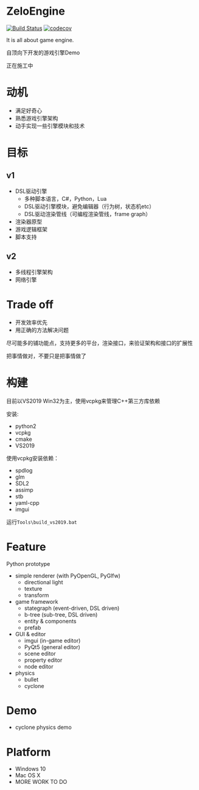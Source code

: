 # ZeloEngine

[![Build Status](https://travis-ci.org/gujans/travis-gtest-cmake-example.svg?branch=master)](https://travis-ci.org/gujans/travis-gtest-cmake-example) [![codecov](https://codecov.io/gh/gujans/travis-gtest-cmake-example/branch/master/graph/badge.svg)](https://codecov.io/gh/gujans/travis-gtest-cmake-example)

It is all about game engine.

自顶向下开发的游戏引擎Demo

正在施工中

# 动机

* 满足好奇心
* 熟悉游戏引擎架构
* 动手实现一些引擎模块和技术

# 目标

## v1
* DSL驱动引擎
    * 多种脚本语言，C#，Python，Lua
    * DSL驱动引擎模块，避免编辑器（行为树，状态机etc）
    * DSL驱动渲染管线（可编程渲染管线，frame graph）
* 渲染器原型
* 游戏逻辑框架
* 脚本支持

## v2
* 多线程引擎架构
* 网络引擎

# Trade off

* 开发效率优先
* 用正确的方法解决问题

尽可能多的铺功能点，支持更多的平台，渲染接口，来验证架构和接口的扩展性

把事情做对，不要只是把事情做了

# 构建

目前以VS2019 Win32为主，使用vcpkg来管理C++第三方库依赖

安装:
* python2
* vcpkg
* cmake
* VS2019

使用vcpkg安装依赖：
* spdlog
* glm
* SDL2
* assimp
* stb
* yaml-cpp
* imgui

运行`Tools\build_vs2019.bat`

# Feature

Python prototype
* simple renderer (with PyOpenGL, PyGlfw)
    * directional light
    * texture
    * transform
* game framework
    * stategraph (event-driven, DSL driven)
    * b-tree (sub-tree, DSL driven)
    * entity & components
    * prefab
* GUI & editor
    * imgui (in-game editor)
    * PyQt5 (general editor)
    * scene editor
    * property editor
    * node editor
* physics
    * bullet
    * cyclone

# Demo

* cyclone physics demo

# Platform

* Windows 10
* Mac OS X
* MORE WORK TO DO
